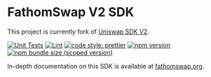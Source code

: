 # FathomSwap V2 SDK

This project is currently fork of [Uniswap SDK V2](https://github.com/Uniswap/v2-sdk).

[![Unit Tests](https://github.com/FathomSwap/fathomswap-v2-sdk/workflows/Unit%20Tests/badge.svg)](https://github.com/FathomSwap/fathomswap-v2-sdk/actions?query=workflow%3A%22Unit+Tests%22)
[![Lint](https://github.com/FathomSwap/fathomswap-v2-sdk/workflows/Lint/badge.svg)](https://github.com/FathomSwap/fathomswap-v2-sdk/actions?query=workflow%3ALint)
[![code style: prettier](https://img.shields.io/badge/code_style-prettier-ff69b4.svg?style=flat-square)](https://github.com/prettier/prettier)
[![npm version](https://img.shields.io/npm/v/@fathomswap/v2-sdk/latest.svg)](https://www.npmjs.com/package/@fathomswap/v2-sdk/v/latest)
[![npm bundle size (scoped version)](https://img.shields.io/bundlephobia/minzip/@fathomswap/v2-sdk/latest.svg)](https://bundlephobia.com/result?p=@fathomswap/v2-sdk@latest)

In-depth documentation on this SDK is available at [fathomswap.org](https://fathomswap.org/docs/v2/SDK/getting-started/).
